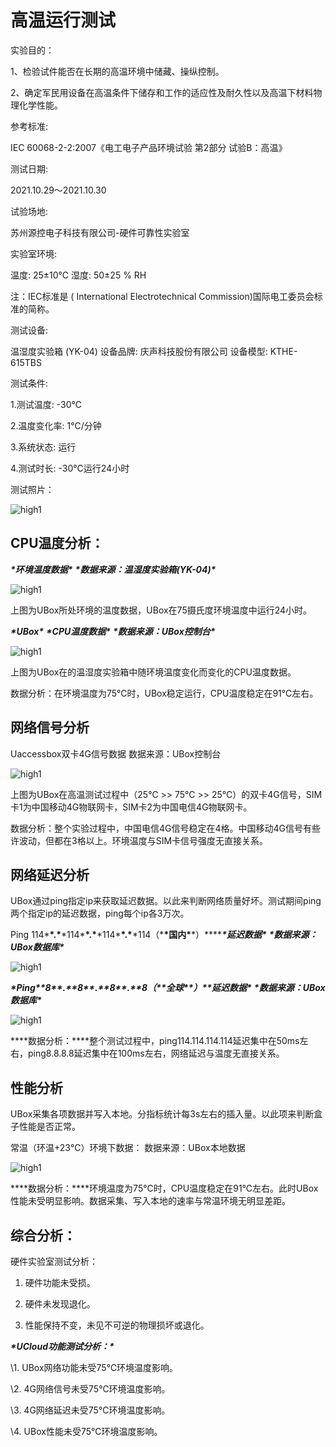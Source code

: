 # 高温运行测试

实验目的：

1、检验试件能否在长期的高温环境中储藏、操纵控制。

2、确定军民用设备在高温条件下储存和工作的适应性及耐久性以及高温下材料物理化学性能。

参考标准:

 IEC 60068-2-2:2007《电工电子产品环境试验 第2部分 试验B：高温》

测试日期: 

2021.10.29～2021.10.30

试验场地: 

苏州源控电子科技有限公司-硬件可靠性实验室

实验室环境:

温度: 25±10℃   湿度: 50±25 % RH

  

注：IEC标准是 ( International Electrotechnical Commission)国际电工委员会标准的简称。

测试设备:

温湿度实验箱 (YK-04)  设备品牌: 庆声科技股份有限公司   设备模型: KTHE-615TBS 

测试条件:

1.测试温度: -30℃

2.温度变化率: 1℃/分钟 

3.系统状态: 运行 

4.测试时长: -30℃运行24小时 

 

测试照片：

![high1](../images/high1.png)

## CPU温度分析：

***\*环境温度数据\**** ***\*数据来源：温湿度实验箱(YK-04)\****

![high1](../images/high2.png)

上图为UBox所处环境的温度数据，UBox在75摄氏度环境温度中运行24小时。

 

***\*UBox\**** ***\*CPU温度数据\**** ***\*数据来源：UBox控制台\****

![high1](../images/high3.png)

上图为UBox在的温湿度实验箱中随环境温度变化而变化的CPU温度数据。

 

数据分析：在环境温度为75℃时，UBox稳定运行，CPU温度稳定在91℃左右。

## 网络信号分析

Uaccessbox双卡4G信号数据  数据来源：UBox控制台

![high1](../images/high4.png)

上图为UBox在高温测试过程中（25℃  >>  75℃  >>  25℃）的双卡4G信号，SIM卡1为中国移动4G物联网卡，SIM卡2为中国电信4G物联网卡。

 

数据分析：整个实验过程中，中国电信4G信号稳定在4格。中国移动4G信号有些许波动，但都在3格以上。环境温度与SIM卡信号强度无直接关系。

## 网络延迟分析 

UBox通过ping指定ip来获取延迟数据。以此来判断网络质量好坏。测试期间ping两个指定ip的延迟数据，ping每个ip各3万次。

 

Ping 114\*******\*.\*******\*114\*******\*.\*******\*114\*******\*.\*******\*114（\*******\*国内\*******\*）\*******\*延迟数据\****   ***\*数据来源：UBox数据库\****

![high1](../images/high5.png)

***\*Ping\*******\*8\*******\*.\*******\*8\*******\*.\*******\*8\*******\*.\*******\*8（\*******\*全球\*******\*）\*******\*延迟数据\****   ***\*数据来源：UBox数据库\****

![high1](../images/high6.png)

***\*数据分析：\****整个测试过程中，ping114.114.114.114延迟集中在50ms左右，ping8.8.8.8延迟集中在100ms左右，网络延迟与温度无直接关系。

## 性能分析

UBox采集各项数据并写入本地。分指标统计每3s左右的插入量。以此项来判断盒子性能是否正常。

常温（环温+23℃）环境下数据：   数据来源：UBox本地数据

![high1](../images/high7.png)

***\*数据分析：\****环境温度为75℃时，CPU温度稳定在91℃左右。此时UBox性能未受明显影响。数据采集、写入本地的速率与常温环境无明显差距。

## 综合分析：

硬件实验室测试分析：

1. 硬件功能未受损。

2. 硬件未发现退化。

3. 性能保持不变，未见不可逆的物理损坏或退化。

 

***\*UCloud功能测试分析：\****

\1. UBox网络功能未受75℃环境温度影响。

\2. 4G网络信号未受75℃环境温度影响。

\3. 4G网络延迟未受75℃环境温度影响。

\4. UBox性能未受75℃环境温度影响。
